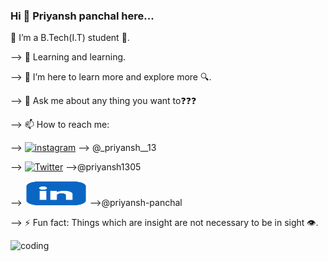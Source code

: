 ### Hi 👋 Priyansh panchal here...


<!--
**priyansh-13/priyansh-13** is a ✨ _special_ ✨ repository because its `README.md` (this file) appears on your GitHub profile.

Here are some ideas to get you started:

--> 🔭 I’m a B.Tech(I.T) student 🧧.

--> 🌱 Learning and learning.

--> 👯 I’m here to learn more and explore more 🔍.

--> 💬 Ask me about any thing you want to❓❓❓

--> 📫 How to reach me: 

--> [<a href="https://www.instagram.com/_priyansh__13/"><img src='(https://github.com/priyansh-13/priyansh-13/blob/main/instagram.png)](https://th.bing.com/th/id/OIP.lQRk_LuIIh-6LXK9jplxGAHaHZ?w=218&h=217&c=7&r=0&o=5&pid=1.7)' alt='instagram' height='40'></a>](#) --> @_priyansh__13

--> [<a href="https://twitter.com/Priyansh1305"><img src='[twitter.png](https://github.com/priyansh-13/priyansh-13/blob/main/twitter.png)' alt='Twitter' height='40' width='100'></a>](#) -->@priyansh1305

--> [<a href="[https://twitter.com/Priyansh1305](https://www.linkedin.com/in/priyansh-panchal-66b95a232/)"><img src='https://github.com/priyansh-13/priyansh-13/blob/main/linkedin.png' alt='Linkedin' height='40' width='100'></a>](#) -->@priyansh-panchal

--> ⚡ Fun fact: Things which are insight are not necessary to be in sight 👁️.

![coding](https://user-images.githubusercontent.com/105069366/170810667-5fdcdce3-97f4-4c8a-98ce-b49fa05054a7.gif)
